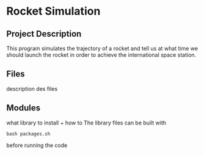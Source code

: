 # Rocket Simulation

## Project Description

This program simulates the trajectory of a rocket and tell us at what time we should launch the rocket in order to achieve the international space station.

## Files
description des files
## Modules
what library to install + how to 
The library files can be built with 
```{bash}
bash packages.sh
```
before running the code
